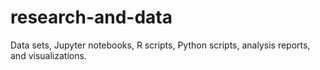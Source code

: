 # research-and-data
Data sets, Jupyter notebooks, R scripts, Python scripts, analysis reports, and visualizations.
